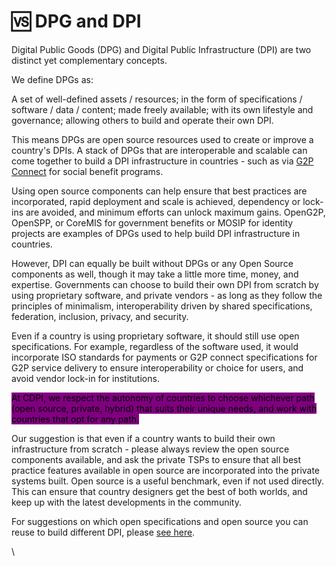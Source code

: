 # 🆚 DPG and DPI

Digital Public Goods (DPG) and Digital Public Infrastructure (DPI) are two distinct yet complementary concepts.&#x20;

We define DPGs as:&#x20;

A set of well-defined assets / resources; in the form of specifications / software / data / content; made freely available; with its own lifestyle and governance; allowing others to build and operate their own DPI.&#x20;

This means DPGs are open source resources used to create or improve a country's DPIs. A stack of DPGs that are interoperable and scalable can come together to build a DPI infrastructure in countries - such as via [G2P Connect](https://app.gitbook.com/o/naAYGnbEtShhYREsQxVo/s/70xU1fYATz5DdXkNYXV6/) for social benefit programs.

Using open source components can help ensure that best practices are incorporated, rapid deployment and scale is achieved, dependency or lock-ins are avoided, and minimum efforts can unlock maximum gains. OpenG2P, OpenSPP, or CoreMIS for government benefits or MOSIP for identity projects are examples of DPGs used to help build DPI infrastructure in countries.&#x20;

However, DPI can equally be built without DPGs or any Open Source components as well, though it may take a little more time, money, and expertise. Governments can choose to build their own DPI from scratch by using proprietary software, and private vendors - as long as they follow the principles of minimalism, interoperability driven by shared specifications, federation, inclusion, privacy, and security.&#x20;

Even if a country is using proprietary software, it should still use open specifications. For example, regardless of the software used, it would incorporate ISO standards for payments or G2P connect specifications for G2P service delivery to ensure interoperability or choice for users, and avoid vendor lock-in for institutions.&#x20;

<mark style="background-color:purple;">At CDPI, we respect the autonomy of countries to choose whichever path (open source, private, hybrid) that suits their unique needs, and work with countries that opt for any path.</mark>

Our suggestion is that even if a country wants to build their own infrastructure from scratch - please always review the open source components available, and ask the private TSPs to ensure that all best practice features available in open source are incorporated into the private systems built. Open source is a useful benchmark, even if not used directly. This can ensure that country designers get the best of both worlds, and keep up with the latest developments in the community.&#x20;

For suggestions on which open specifications and open source you can reuse to build different DPI, please [see here](../references/home.md).&#x20;

\
